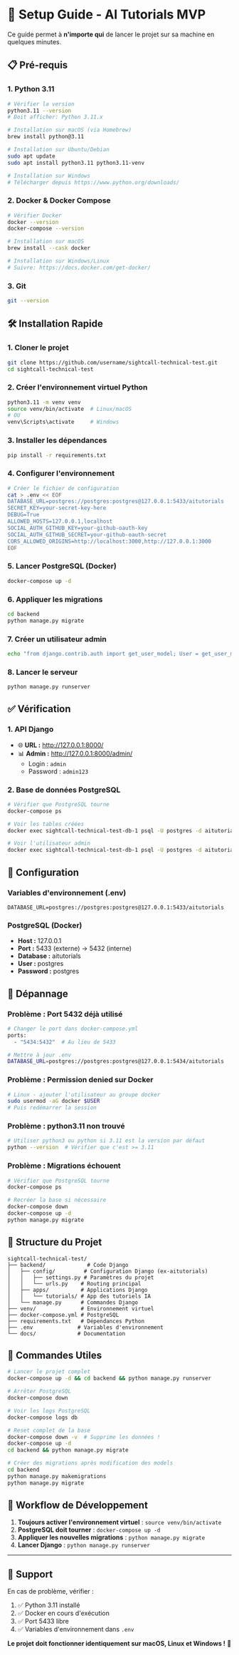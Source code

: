 # 🚀 Setup Guide - AI Tutorials MVP

Ce guide permet à **n'importe qui** de lancer le projet sur sa machine en quelques minutes.

## 📋 Pré-requis

### 1. **Python 3.11**
```bash
# Vérifier la version
python3.11 --version
# Doit afficher: Python 3.11.x

# Installation sur macOS (via Homebrew)
brew install python@3.11

# Installation sur Ubuntu/Debian
sudo apt update
sudo apt install python3.11 python3.11-venv

# Installation sur Windows
# Télécharger depuis https://www.python.org/downloads/
```

### 2. **Docker & Docker Compose**
```bash
# Vérifier Docker
docker --version
docker-compose --version

# Installation sur macOS
brew install --cask docker

# Installation sur Windows/Linux
# Suivre: https://docs.docker.com/get-docker/
```

### 3. **Git**
```bash
git --version
```

## 🛠️ Installation Rapide

### 1. **Cloner le projet**
```bash
git clone https://github.com/username/sightcall-technical-test.git
cd sightcall-technical-test
```

### 2. **Créer l'environnement virtuel Python**
```bash
python3.11 -m venv venv
source venv/bin/activate  # Linux/macOS
# OU
venv\Scripts\activate     # Windows
```

### 3. **Installer les dépendances**
```bash
pip install -r requirements.txt
```

### 4. **Configurer l'environnement**
```bash
# Créer le fichier de configuration
cat > .env << EOF
DATABASE_URL=postgres://postgres:postgres@127.0.0.1:5433/aitutorials
SECRET_KEY=your-secret-key-here
DEBUG=True
ALLOWED_HOSTS=127.0.0.1,localhost
SOCIAL_AUTH_GITHUB_KEY=your-github-oauth-key
SOCIAL_AUTH_GITHUB_SECRET=your-github-oauth-secret
CORS_ALLOWED_ORIGINS=http://localhost:3000,http://127.0.0.1:3000
EOF
```

### 5. **Lancer PostgreSQL (Docker)**
```bash
docker-compose up -d
```

### 6. **Appliquer les migrations**
```bash
cd backend
python manage.py migrate
```

### 7. **Créer un utilisateur admin**
```bash
echo "from django.contrib.auth import get_user_model; User = get_user_model(); User.objects.create_superuser('admin', 'admin@test.com', 'admin123')" | python manage.py shell
```

### 8. **Lancer le serveur**
```bash
python manage.py runserver
```

## ✅ Vérification

### 1. **API Django**
- 🌐 **URL :** http://127.0.0.1:8000/
- 📊 **Admin :** http://127.0.0.1:8000/admin/
  - Login : `admin`
  - Password : `admin123`

### 2. **Base de données PostgreSQL**
```bash
# Vérifier que PostgreSQL tourne
docker-compose ps

# Voir les tables créées
docker exec sightcall-technical-test-db-1 psql -U postgres -d aitutorials -c "\dt"

# Voir l'utilisateur admin
docker exec sightcall-technical-test-db-1 psql -U postgres -d aitutorials -c "SELECT username, email FROM auth_user;"
```

## 🔧 Configuration

### **Variables d'environnement (.env)**
```env
DATABASE_URL=postgres://postgres:postgres@127.0.0.1:5433/aitutorials
```

### **PostgreSQL (Docker)**
- **Host :** 127.0.0.1
- **Port :** 5433 (externe) → 5432 (interne)
- **Database :** aitutorials
- **User :** postgres
- **Password :** postgres

## 🚨 Dépannage

### **Problème : Port 5432 déjà utilisé**
```bash
# Changer le port dans docker-compose.yml
ports:
  - "5434:5432"  # Au lieu de 5433

# Mettre à jour .env
DATABASE_URL=postgres://postgres:postgres@127.0.0.1:5434/aitutorials
```

### **Problème : Permission denied sur Docker**
```bash
# Linux - ajouter l'utilisateur au groupe docker
sudo usermod -aG docker $USER
# Puis redémarrer la session
```

### **Problème : python3.11 non trouvé**
```bash
# Utiliser python3 ou python si 3.11 est la version par défaut
python --version  # Vérifier que c'est >= 3.11
```

### **Problème : Migrations échouent**
```bash
# Vérifier que PostgreSQL tourne
docker-compose ps

# Recréer la base si nécessaire
docker-compose down
docker-compose up -d
python manage.py migrate
```

## 📁 Structure du Projet

```
sightcall-technical-test/
├── backend/             # Code Django
│   ├── config/         # Configuration Django (ex-aitutorials)
│   │   ├── settings.py # Paramètres du projet
│   │   └── urls.py    # Routing principal
│   ├── apps/          # Applications Django
│   │   └── tutorials/ # App des tutoriels IA
│   └── manage.py      # Commandes Django
├── venv/              # Environnement virtuel
├── docker-compose.yml # PostgreSQL
├── requirements.txt   # Dépendances Python
├── .env              # Variables d'environnement
└── docs/             # Documentation
```

## 🎯 Commandes Utiles

```bash
# Lancer le projet complet
docker-compose up -d && cd backend && python manage.py runserver

# Arrêter PostgreSQL
docker-compose down

# Voir les logs PostgreSQL
docker-compose logs db

# Reset complet de la base
docker-compose down -v  # Supprime les données !
docker-compose up -d
cd backend && python manage.py migrate

# Créer des migrations après modification des models
cd backend
python manage.py makemigrations
python manage.py migrate
```

## 🔄 Workflow de Développement

1. **Toujours activer l'environnement virtuel** : `source venv/bin/activate`
2. **PostgreSQL doit tourner** : `docker-compose up -d`
3. **Appliquer les nouvelles migrations** : `python manage.py migrate`
4. **Lancer Django** : `python manage.py runserver`

---

## 📧 Support

En cas de problème, vérifier :
1. ✅ Python 3.11 installé
2. ✅ Docker en cours d'exécution
3. ✅ Port 5433 libre
4. ✅ Variables d'environnement dans `.env`

**Le projet doit fonctionner identiquement sur macOS, Linux et Windows !** 🚀 